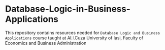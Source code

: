 # Database-Logic-in-Business-Applications
This repository contains resources needed for `Database Logic and Business Applications` course taught at Al.I.Cuza University of Iasi, Faculty of Economics and Business Administration 
